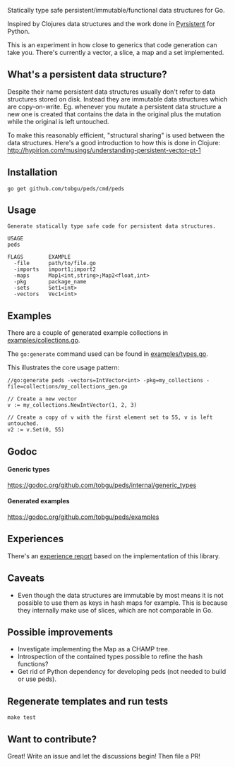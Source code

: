 Statically type safe persistent/immutable/functional data structures for Go.

Inspired by Clojures data structures and the work done in
[Pyrsistent](https://www.github.com/tobgu/pyrsistent) for Python.

This is an experiment in how close to generics that code generation can take
you. There's currently a vector, a slice, a map and a set implemented.

## What's a persistent data structure?
Despite their name persistent data structures usually don't refer to
data structures stored on disk. Instead they are immutable data
structures which are copy-on-write. Eg. whenever you mutate a persistent
data structure a new one is created that contains the data in the
original plus the mutation while the original is left untouched.

To make this reasonably efficient, "structural sharing" is used between
the data structures. Here's a good introduction to how this is done in
Clojure:
http://hypirion.com/musings/understanding-persistent-vector-pt-1

## Installation
`go get github.com/tobgu/peds/cmd/peds`

## Usage
```
Generate statically type safe code for persistent data structures.

USAGE
peds

FLAGS        EXAMPLE
  -file      path/to/file.go
  -imports   import1;import2
  -maps      Map1<int,string>;Map2<float,int>
  -pkg       package_name
  -sets      Set1<int>
  -vectors   Vec1<int>
```

## Examples

There are a couple of generated example collections in
[examples/collections.go](https://github.com/tobgu/peds/blob/master/examples/collections.go).

The `go:generate` command used can be found in [examples/types.go](https://github.com/tobgu/peds/blob/master/examples/types.go).

This illustrates the core usage pattern:
```
//go:generate peds -vectors=IntVector<int> -pkg=my_collections -file=collections/my_collections_gen.go

// Create a new vector
v := my_collections.NewIntVector(1, 2, 3)

// Create a copy of v with the first element set to 55, v is left untouched.
v2 := v.Set(0, 55)
```

## Godoc

#### Generic types
https://godoc.org/github.com/tobgu/peds/internal/generic_types

#### Generated examples
https://godoc.org/github.com/tobgu/peds/examples

## Experiences

There's an [experience report](https://github.com/tobgu/peds/blob/master/experience_report.md) based on the implementation of this library.

## Caveats
* Even though the data structures are immutable by most means it is not
  possible to use them as keys in hash maps for example. This is because
  they internally make use of slices, which are not comparable in Go.

## Possible improvements
* Investigate implementing the Map as a CHAMP tree.
* Introspection of the contained types possible to
  refine the hash functions?
* Get rid of Python dependency for developing peds (not needed to build or use peds).

## Regenerate templates and run tests
`make test`

## Want to contribute?
Great! Write an issue and let the discussions begin! Then file a PR!
